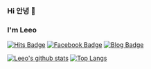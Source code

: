### Hi 안녕 🤗
### I'm Leeo

[![Hits Badge](https://hits.seeyoufarm.com/api/count/incr/badge.svg?url=https%3A%2F%2Fgithub.com%2FM1zz&count_bg=%23F7CAC9&title_bg=%2392A8D1&icon=swift.svg&icon_color=%23F7CAC9&title=hits&edge_flat=false)](https://hits.seeyoufarm.com)
[![Facebook Badge](https://img.shields.io/badge/-Facebook-92a8d1?logo=facebook&logoColor=white&link=https://www.facebook.com/YebinKimakaVIVI)](https://www.facebook.com/hyunho.lee.0705/)
[![Blog Badge](https://img.shields.io/badge/-Blog-92a8d1?logo=naver&logoColor=white&link=http://dev200ok.blogspot.com)](http://dev200ok.blogspot.com)

[![Leeo's github stats](https://github-readme-stats.vercel.app/api?username=M1zz&count_private=true&custom_title=Leeo's&nbsp;github&nbsp;👀&bg_color=30,92a8d1,f7cac9&title_color=fff&text_color=fff)](https://github.com/anuraghazra/github-readme-stats)
[![Top Langs](https://github-readme-stats.vercel.app/api/top-langs/?username=M1zz&layout=compact&custom_title=My&nbsp;Language&nbsp;⌨️&bg_color=30,f7cac9,92a8d1&title_color=fff&text_color=fff)](https://github.com/anuraghazra/github-readme-stats)
